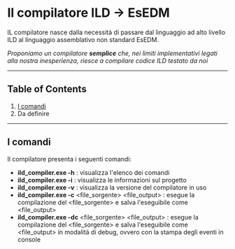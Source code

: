 # Il compilatore ILD -> EsEDM
IL compilatore nasce dalla necessità di passare dal linguaggio ad alto livello ILD al linguaggio assemblativo non standard EsEDM.

*Proponiamo un compilatore __semplice__ che, nei limiti implementativi legati alla nostra inesperienza, riesce a compilare codice ILD testato da noi*

---
## Table of Contents
1. [I comandi](#i-comandi)
2. Da definire

---
## I comandi
Il compilatore presenta i seguenti comandi:
* __ild_compiler.exe -h__ : visualizza l'elenco dei comandi
* __ild_compiler.exe -i__ : visualizza le informazioni sul progetto
* __ild_compiler.exe -v__ : visualizza la versione del compilatore in uso
* __ild_compiler.exe -c__ <file_sorgente> <file_output> : esegue la compilazione del <file_sorgente> e salva l'eseguibile come <file_output>
* __ild_compiler.exe -dc__ <file_sorgente> <file_output> : esegue la compilazione del <file_sorgente> e salva l'eseguibile come <file_output> in modalità di debug, ovvero con la stampa degli eventi in console
